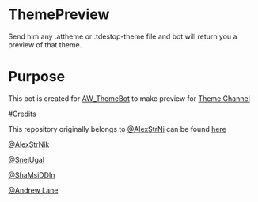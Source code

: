 # ThemePreview

Send him any .attheme or .tdestop-theme file and bot will return you a preview of that theme.

# Purpose

This bot is created for [AW_ThemeBot](http://t.me/AW_ThemeBot) to make preview for [Theme Channel](https://t.me/JoinThemesWorld)

#Credits 

This repository originally belongs to [@AlexStrNi](https://github.com/AlexStrNik) can be found [here](https://github.com/AlexStrNik/theme-preview)

[@AlexStrNik](https://github.com/AlexStrNik)

[@SnejUgal](https://github.com/SnejUgal)

[@ShaMsiDDIn](https://github.com/shamsiddin-abdurakhimov)

[@Andrew Lane](https://github.com/AndrewLaneX)
